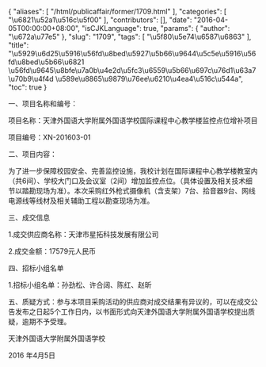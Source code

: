 {
    "aliases": [
        "/html/publicaffair/former/1709.html"
    ],
    "categories": [
        "\u6821\u52a1\u516c\u5f00"
    ],
    "contributors": [],
    "date": "2016-04-05T00:00:00+08:00",
    "isCJKLanguage": true,
    "params": {
        "author": "\u672a\u77e5"
    },
    "slug": "1709",
    "tags": [
        "\u5f80\u5e74\u6587\u6863"
    ],
    "title": "\u5929\u6d25\u5916\u56fd\u8bed\u5927\u5b66\u9644\u5c5e\u5916\u56fd\u8bed\u5b66\u6821 \u56fd\u9645\u8bfe\u7a0b\u4e2d\u5fc3\u6559\u5b66\u697c\u76d1\u63a7\u70b9\u4f4d \u589e\u8865\u9879\u76ee\u6210\u4ea4\u516c\u544a",
    "toc": true
}

一、项目名称和编号：




项目名称：天津外国语大学附属外国语学校国际课程中心教学楼监控点位增补项目




项目编号：XN-201603-01




二、项目内容：




为了进一步保障校园安全、完善监控设施，我校计划在国际课程中心教学楼教室内（共6间）、学校大门口及会议室（2间）增加监控点位。（具体设置及相关技术细节以踏勘现场为准）。本次采购红外枪式摄像机（含支架）7台、拾音器9台、网线电源线等线材及相关辅助工程以勘查现场为准。




三、成交信息




1.成交供应商名称：天津市星拓科技发展有限公司




2.成交金额：17579元人民币




四、招标小组名单




1.招标小组名单：孙劲松、许合阔、陈红、赵昕




五、质疑方式：参与本项目采购活动的供应商对成交结果有异议的，可以在成交公告发布之日起5个工作日内，以书面形式向天津外国语大学附属外国语学校提出质疑，逾期不予受理。




天津外国语大学附属外国语学校




2016 年4月5日




 


